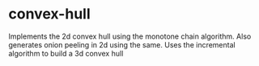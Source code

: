 # convex-hull
Implements the 2d convex hull using the monotone chain algorithm. Also generates onion peeling in 2d using the same. Uses the incremental algorithm to build a 3d convex hull

